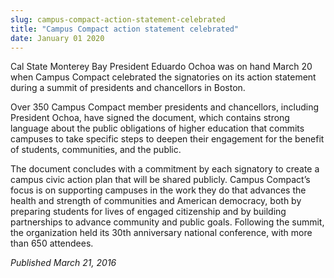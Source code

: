 ```yaml
---
slug: campus-compact-action-statement-celebrated
title: "Campus Compact action statement celebrated"
date: January 01 2020
---
```


  
<p>
  Cal State Monterey Bay President Eduardo Ochoa was on hand March 20 when
  Campus Compact celebrated the signatories on its action statement during a
  summit of presidents and chancellors in Boston.
</p>
<p>
  Over 350 Campus Compact member presidents and chancellors, including President
  Ochoa, have signed the document, which contains strong language about the
  public obligations of higher education that commits campuses to take specific
  steps to deepen their engagement for the benefit of students, communities, and
  the public.
</p>
<p>
  The document concludes with a commitment by each signatory to create a campus
  civic action plan that will be shared publicly. Campus Compact’s focus is on
  supporting campuses in the work they do that advances the health and strength
  of communities and American democracy, both by preparing students for lives of
  engaged citizenship and by building partnerships to advance community and
  public goals. Following the summit, the organization held its 30th anniversary
  national conference, with more than 650 attendees.
</p>
<p><em>Published March 21, 2016</em></p>
 
